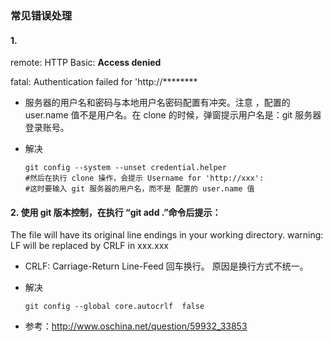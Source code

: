 ### 常见错误处理

#### 1.

remote: HTTP Basic: **Access denied**   

 fatal: Authentication failed for 'http://******** 

* 服务器的用户名和密码与本地用户名密码配置有冲突。注意 ，配置的 user.name 值不是用户名。在 clone 的时候，弹窗提示用户名是：git 服务器登录账号。

* 解决

  ```shell
  git config --system --unset credential.helper
  #然后在执行 clone 操作，会提示 Username for 'http://xxx':
  #这时要输入 git 服务器的用户名，而不是 配置的 user.name 值
  ```

  

#### 2. 使用 git 版本控制，在执行 “git add .”命令后提示：

The file will have its original line endings in your working directory.
     warning: LF will be replaced by CRLF in xxx.xxx

* CRLF: Carriage-Return Line-Feed 回车换行。          原因是换行方式不统一。

* 解决

  ```shell
  git config --global core.autocrlf  false
  ```

* 参考：http://www.oschina.net/question/59932_33853

